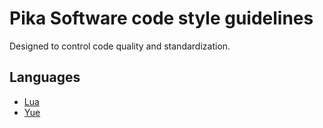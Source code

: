 # Pika Software code style guidelines
Designed to control code quality and standardization.

## Languages
- [Lua](./lua.md)
- [Yue](./yue.md)
